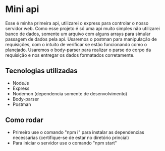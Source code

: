 # Mini api
Esse é minha primeira api, utilizarei o express para controlar o nosso servidor web.
Como esse projeto é só uma api muito simples não utilizarei banco de dados, somente um arquivo com alguns arrays para simular passagem de dados pela api.
Usaremos o postman para manipulação de requisições, com o intuito de verificar se estão funcionando como o planejado.
Usaremos o body-parser para realizar o parse do corpo da requisição e nos entregar os dados formatados corretamente.

## Tecnologias utilizadas
- NodeJs
- Express
- Nodemon (dependencia somente de desenvolvimento)
- Body-parser
- Postman

## Como rodar
- Primeiro use o comando "npm i" para instalar as dependencias necessarias (certifique-se de estar no diretório princial)
- Para iniciar o servidor use o comando "npm start"
